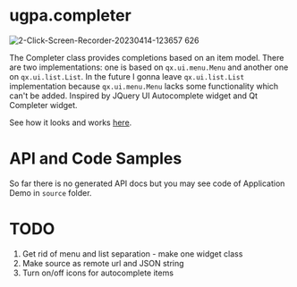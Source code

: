 # ugpa.completer

![2-Click-Screen-Recorder-20230414-123657 626](https://user-images.githubusercontent.com/22189134/232008259-520b4237-185f-4160-a229-87109c8e1330.gif)

The Completer class provides completions based on an item model.
There are two implementations: one is based on `qx.ui.menu.Menu` and another one on `qx.ui.list.List`.
In the future I gonna leave `qx.ui.list.List` implementation because `qx.ui.menu.Menu` lacks some functionality which can't be added.
Inspired by JQuery UI Autocomplete widget and Qt Completer widget.

See how it looks and works [here](https://goldim.github.io/ugpa.completer/).

# API and Code Samples
So far there is no generated API docs but you may see code of Application Demo in `source` folder. 

# TODO
1. Get rid of menu and list separation - make one widget class
2. Make source as remote url and JSON string
3. Turn on/off icons for autocomplete items
